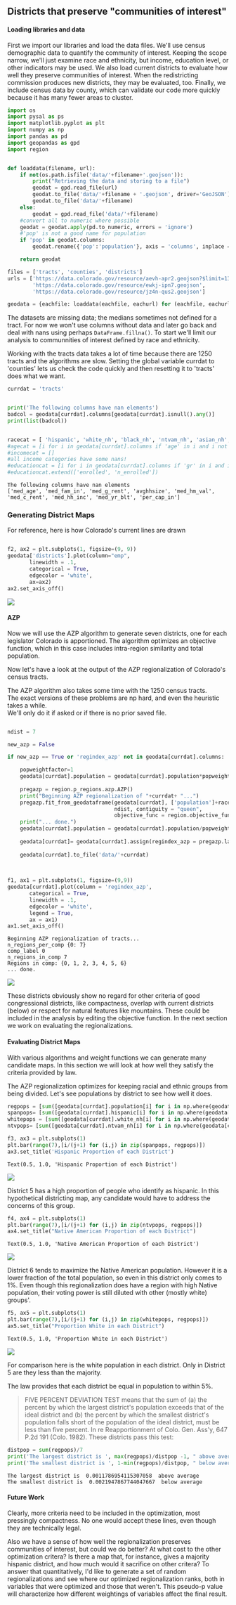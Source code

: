 ## Districts that preserve "communities of interest"

#### Loading libraries and data

First we import our libraries and load the data files.  We'll use
census demographic data to quantify the community of interest.
Keeping the scope narrow, we'll just examine race and ethnicity, but
income, education level, or other indicators may be used.  We also
load current districts to evaluate how well they preserve communities
of interest.  When the redistricting commission produces new
districts, they may be evaluated, too.  Finally, we include census
data by county, which can validate our code more quickly because it
has many fewer areas to cluster.  



```python
import os 
import pysal as ps
import matplotlib.pyplot as plt
import numpy as np
import pandas as pd
import geopandas as gpd
import region


def loaddata(filename, url):
    if not(os.path.isfile('data/'+filename+'.geojson')):
        print("Retrieving the data and storing to a file")
        geodat = gpd.read_file(url)
        geodat.to_file('data/'+filename + '.geojson', driver='GeoJSON')
        geodat.to_file('data/'+filename)
    else:
        geodat = gpd.read_file('data/'+filename)
    #convert all to numeric where possible
    geodat = geodat.apply(pd.to_numeric, errors = 'ignore')
    #'pop' is not a good name for population
    if 'pop' in geodat.columns:
        geodat.rename({'pop':'population'}, axis = 'columns', inplace = True)

    return geodat

files = ['tracts', 'counties', 'districts']
urls = ['https://data.colorado.gov/resource/aevh-apr2.geojson?$limit=1300',
        'https://data.colorado.gov/resource/ewkj-ipn7.geojson',
        'https://data.colorado.gov/resource/jz4n-qus2.geojson'] 

geodata = {eachfile: loaddata(eachfile, eachurl) for (eachfile, eachurl) in zip(files, urls)}
```



The datasets are missing data; the medians sometimes not defined for a
tract.  For now we won't use columns without data and later go back
and deal with nans using perhaps `DataFrame.fillna()`.  To start we'll
limit our analysis to communnities of interest defined by race and
ethnicity.  

Working with the tracts data takes a lot of time because there are
1250 tracts and the algorithms are slow.  Setting the global variable
currdat to 'counties' lets us check the code quickly and then
resetting it to 'tracts' does what we want.


```python
currdat = 'tracts'


print('The following columns have nan elements')
badcol = geodata[currdat].columns[geodata[currdat].isnull().any()]
print(list(badcol))


racecat = [ 'hispanic', 'white_nh', 'black_nh', 'ntvam_nh', 'asian_nh', 'hawpi_nh', 'other_nh', 'twoplus_nh']
#agecat = [i for i in geodata[currdat].columns if 'age' in i and i not in badcol]
#incomecat = []
#all income categories have some nans!
#educationcat = [i for i in geodata[currdat].columns if 'gr' in i and i not in badcol]
#educationcat.extend(['enrolled', 'n_enrolled'])
```

```
The following columns have nan elements
['med_age', 'med_fam_in', 'med_g_rent', 'avghhsize', 'med_hm_val',
'med_c_rent', 'med_hh_inc', 'med_yr_blt', 'per_cap_in']
```



### Generating District Maps

<!-- #### Max-p -->

<!-- First we'd like to answer the question "Where are the communities?" -->
<!-- The `max-p` algorithm divides a set of areas into regions with similar -->
<!-- characteristics.  The number of regions is not set, but is chosen by -->
<!-- the algorithm to optimize intra-region similarity.  It does require a -->
<!-- minimum value for each region, in this case we'll say that each region -->
<!-- requires at least 250,000 people, about 5% of the state.   -->

<!-- The maxp algorithm takes some time with the 1250 census tracts.   -->
<!-- We'll only do it if asked or if there's no prior saved file.  -->


<!-- ```python -->
<!-- new_maxp = False -->

<!-- if new_maxp == True or 'regindex_maxp' not in geodata[currdat].columns: -->

<!--    w = ps.queen_from_shapefile('data/'+currdat+'/'+currdat+'.shp', idVariable = 'geonum')   -->
<!--    z = geodata[currdat][racecat].values -->

<!--    print("Beginning maxp regionalization of "+currdat+ "...") -->
<!--    maxp = ps.region.Maxp(w, z, 500000 , geodata[currdat].population, initial=300) -->
<!--    print("... done.") -->

<!--    lbls = pd.Series(maxp.area2region).reindex(geodata[currdat]['geonum']).astype(str)    -->
<!--    geodata[currdat]= geodata[currdat].assign(regindex_maxp = lbls.values) -->
   
<!--    geodata[currdat].to_file('data/'+currdat) -->
   
   



<!-- f, ax = plt.subplots(1, figsize=(9, 9)) -->
<!-- geodata[currdat].assign(cl=lbls.values).plot(column='cl', -->
<!--                                      categorical=True, -->
<!--                                      linewidth=0.1, -->
<!--                                      edgecolor='white', -->
<!--                                      ax=ax) -->
<!-- ax.set_axis_off() -->
<!-- plt.show() -->
<!-- ``` -->

<!-- ``` -->
<!-- Beginning maxp regionalization of tracts... -->
<!-- ... done. -->
<!-- ``` -->

<!-- ![](figures/Redistricting_figure3_1.png) -->




<!-- Of course these cannot be congressional districts.  There must be only -->
<!-- 7 districts, one for each seat Colorado has in the House of -->
<!-- Representatives.  In addition, there must be close to equal population -->
<!-- in each district.  Here is how the current map does it. -->

For reference, here is how Colorado's current lines are drawn

```python

f2, ax2 = plt.subplots(1, figsize=(9, 9))
geodata['districts'].plot(column="emp",
       linewidth = .1, 
       categorical = True,
       edgecolor = 'white',
       ax=ax2)
ax2.set_axis_off()
```

![](figures/Redistricting_figure4_1.png)




#### AZP

Now we will use the AZP algorithm to generate seven districts, one for
each legislator Colorado is apportioned.  The algorithm optimizes an
objective function, which in this case includes intra-region
similarity and total population.


Now let's have a look at the output of the AZP regionalization of
Colorado's census tracts.


The AZP algorithm also takes some time with the 1250 census tracts.  
The exact versions of these problems are np hard, and even the heuristic
takes a while.  
We'll only do it if asked or if there is no prior saved file.  




```python

ndist = 7

new_azp = False

if new_azp == True or 'regindex_azp' not in geodata[currdat].columns:

    popweightfactor=1
    geodata[currdat].population = geodata[currdat].population*popweightfactor
    
    pregazp = region.p_regions.azp.AZP()
    print("Beginning AZP regionalization of "+currdat+ "...")
    pregazp.fit_from_geodataframe(geodata[currdat], ['population']+racecat, 
                                  ndist, contiguity = "queen", 
                                  objective_func = region.objective_function.ObjectiveFunctionPairwiseWithTotal() )
    print("... done.")
    geodata[currdat].population = geodata[currdat].population/popweightfactor
    
    geodata[currdat]= geodata[currdat].assign(regindex_azp = pregazp.labels_)
    
    geodata[currdat].to_file('data/'+currdat)
    
    

f1, ax1 = plt.subplots(1, figsize=(9,9))
geodata[currdat].plot(column = 'regindex_azp', 
       categorical = True, 
       linewidth = .1,
       edgecolor = 'white',
       legend = True,
       ax = ax1)
ax1.set_axis_off()
```

```
Beginning AZP regionalization of tracts...
n_regions_per_comp {0: 7}
comp_label 0
n_regions_in_comp 7
Regions in comp: {0, 1, 2, 3, 4, 5, 6}
... done.
```

![](figures/Redistricting_figure5_1.png)



These districts obviously show no regard for other criteria of good
congressional districts, like compactness, overlap with current
districts (below) or respect for natural features like mountains.
These could be included in the analysis by editing the objective
function.  In the next section we work on evaluating the regionalizations. 

#### Evaluating District Maps

With various algorithms and weight functions we can generate many
candidate maps.  In this section we will look at how well they satisfy
the criteria provided by law.  


The AZP regionalization optimizes for keeping racial and ethnic groups
from being divided.  Let's see populations by district to see how well
it does.




```python
regpops = [sum([geodata[currdat].population[i] for i in np.where(geodata[currdat].regindex_azp == j)[0]]) for j in range(7)]
spanpops= [sum([geodata[currdat].hispanic[i] for i in np.where(geodata[currdat].regindex_azp == j)[0]]) for j in range(7)]
whitepops = [sum([geodata[currdat].white_nh[i] for i in np.where(geodata[currdat].regindex_azp == j)[0]]) for j in range(7)]
ntvpops= [sum([geodata[currdat].ntvam_nh[i] for i in np.where(geodata[currdat].regindex_azp == j)[0]]) for j in range(7)]
```





```python
f3, ax3 = plt.subplots(1)
plt.bar(range(7),[i/(j+1) for (i,j) in zip(spanpops, regpops)])
ax3.set_title('Hispanic Proportion of each District')
```

```
Text(0.5, 1.0, 'Hispanic Proportion of each District')
```

![](figures/Redistricting_figure7_1.png)



District 5 has a high proportion of people who identify as hispanic.
In this hypothetical districting map, any candidate would have to
address the concerns of this group.



```python
f4, ax4 = plt.subplots(1)
plt.bar(range(7),[i/(j+1) for (i,j) in zip(ntvpops, regpops)])
ax4.set_title("Native American Proportion of each District")
```

```
Text(0.5, 1.0, 'Native American Proportion of each District')
```

![](figures/Redistricting_figure8_1.png)



District 6 tends to maximize the Native American population.  However
it is a lower fraction of the total population, so even in this
district only comes to 1%.  Even though this regionalization does have
a region with high Native population, their voting power is still
diluted with other (mostly white) groups'.




```python
f5, ax5 = plt.subplots(1)
plt.bar(range(7),[i/(j+1) for (i,j) in zip(whitepops, regpops)])
ax5.set_title("Proportion White in each District")
```

```
Text(0.5, 1.0, 'Proportion White in each District')
```

![](figures/Redistricting_figure9_1.png)


For comparison here is the white population in each district.  Only in
District 5 are they less than the majority.

The law provides that each district be equal in population to within
5%.
> FIVE PERCENT DEVIATION TEST means that the sum of (a) the percent by
> which the largest district's population exceeds that of the ideal
> district and (b) the percent by which the smallest district's
> population falls short of the population of the ideal district, must
> be less than five percent. In re Reapportionment of
> Colo. Gen. Ass'y, 647 P.2d 191 (Colo. 1982).
These districts pass this test:



```python
distpop = sum(regpops)/7
print('The largest district is ', max(regpops)/distpop -1, " above average")
print('The smallest district is ', 1-min(regpops)/distpop, " below average")
```

```
The largest district is  0.0011786954115307058  above average
The smallest district is  0.0021947867744047667  below average
```



#### Future Work

Clearly, more criteria need to be included in the optimization, most
pressingly compactness.  No one would accept these lines, even though
they are technically legal.  

Also we have a sense of how well the regionalization preserves
communities of interest, but could we do better?  At what cost to the
other optimization critera?  Is there a map that, for instance, gives
a majority hispanic district, and how much would it sacrifice on other
critera?  To answer that quantitatively, I'd like to generate a set of
random regionalizations and see where our optimized regionalization
ranks, both in variables that were optimized and those that weren't.
This pseudo-p value will characterize how different weightings of
variables affect the final result.  
